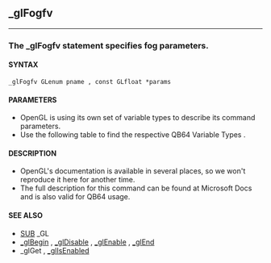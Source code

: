 ## _glFogfv
---

### The _glFogfv statement specifies fog parameters.

#### SYNTAX

`_glFogfv GLenum pname , const GLfloat *params`

#### PARAMETERS
* OpenGL is using its own set of variable types to describe its command parameters.
* Use the following table to find the respective QB64 Variable Types .


#### DESCRIPTION
* OpenGL's documentation is available in several places, so we won't reproduce it here for another time.
* The full description for this command can be found at Microsoft Docs and is also valid for QB64 usage.


#### SEE ALSO
* [SUB](./SUB.md) _GL
* [_glBegin](./_glBegin.md) , [_glDisable](./_glDisable.md) , [_glEnable](./_glEnable.md) , [_glEnd](./_glEnd.md)
* _glGet , [_glIsEnabled](./_glIsEnabled.md)
